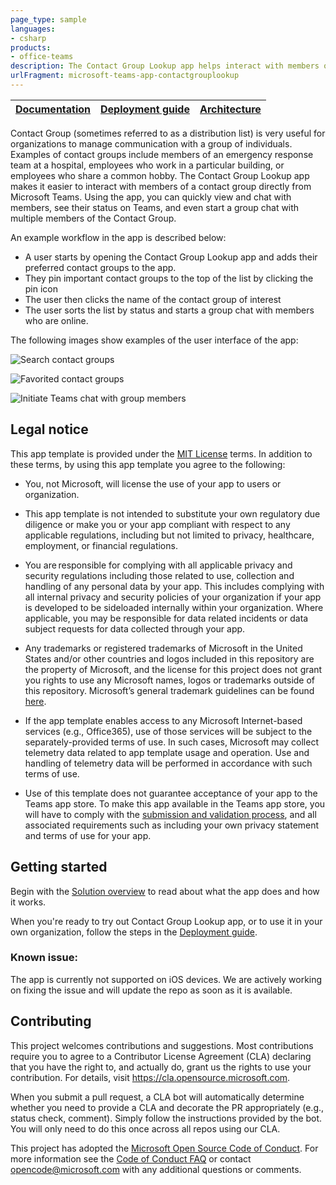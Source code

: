 ```yaml
---
page_type: sample
languages:
- csharp
products:
- office-teams
description: The Contact Group Lookup app helps interact with members of a contact group
urlFragment: microsoft-teams-app-contactgrouplookup
---
```


| [Documentation](https://github.com/OfficeDev/microsoft-teams-app-contactgrouplookup/wiki/Home) | [Deployment guide](https://github.com/OfficeDev/microsoft-teams-app-contactgrouplookup/wiki/Deployment-Guide) | [Architecture](https://github.com/OfficeDev/microsoft-teams-app-contactgrouplookup/wiki/Solution-Overview) |
| ---- | ---- | ---- |

 Contact Group (sometimes referred to as a distribution list) is very useful for organizations to manage communication with a group of individuals. Examples of contact groups include members of an emergency response team at a hospital, employees who work in a particular building, or employees who share a common hobby.
The Contact Group Lookup app makes it easier to interact with members of a contact group directly from Microsoft Teams. Using the app, you can quickly view and chat with members, see their status on Teams, and even start a group chat with multiple members of the Contact Group.

An example workflow in the app is described below:
 - A user starts by opening the Contact Group Lookup app and adds their preferred contact groups to the app.
 - They pin important contact groups to the top of the list by clicking the pin icon
 - The user then clicks the name of the contact group of interest
 -  The user sorts the list by status and starts a group chat with members who are online.

The following images show examples of the user interface of the app:

![Search contact groups](https://github.com/OfficeDev/microsoft-teams-app-contactgrouplookup/wiki/Images/SearchContactGroups.png)

![Favorited contact groups](https://github.com/OfficeDev/microsoft-teams-app-contactgrouplookup/wiki/Images/FavoritesScreen.png)

![Initiate Teams chat with group members](https://github.com/OfficeDev/microsoft-teams-app-contactgrouplookup/wiki/Images/InitiateChat.png)


## Legal notice

This app template is provided under the [MIT License](https://github.com/OfficeDev/microsoft-teams-app-contactgrouplookup/blob/master/LICENSE) terms.  In addition to these terms, by using this app template you agree to the following:

- You, not Microsoft, will license the use of your app to users or organization. 

- This app template is not intended to substitute your own regulatory due diligence or make you or your app compliant with respect to any applicable regulations, including but not limited to privacy, healthcare, employment, or financial regulations.

- You are responsible for complying with all applicable privacy and security regulations including those related to use, collection and handling of any personal data by your app. This includes complying with all internal privacy and security policies of your organization if your app is developed to be sideloaded internally within your organization. Where applicable, you may be responsible for data related incidents or data subject requests for data collected through your app.

- Any trademarks or registered trademarks of Microsoft in the United States and/or other countries and logos included in this repository are the property of Microsoft, and the license for this project does not grant you rights to use any Microsoft names, logos or trademarks outside of this repository. Microsoft’s general trademark guidelines can be found [here](https://www.microsoft.com/en-us/legal/intellectualproperty/trademarks/usage/general.aspx).

- If the app template enables access to any Microsoft Internet-based services (e.g., Office365), use of those services will be subject to the separately-provided terms of use. In such cases, Microsoft may collect telemetry data related to app template usage and operation. Use and handling of telemetry data will be performed in accordance with such terms of use.

- Use of this template does not guarantee acceptance of your app to the Teams app store. To make this app available in the Teams app store, you will have to comply with the [submission and validation process](https://docs.microsoft.com/en-us/microsoftteams/platform/concepts/deploy-and-publish/appsource/publish), and all associated requirements such as including your own privacy statement and terms of use for your app.

## Getting started

Begin with the [Solution overview](https://github.com/OfficeDev/microsoft-teams-app-contactgrouplookup/wiki/Solution-overview) to read about what the app does and how it works.

When you're ready to try out Contact Group Lookup app, or to use it in your own organization, follow the steps in the [Deployment guide](https://github.com/OfficeDev/microsoft-teams-app-contactgrouplookup/wiki/Deployment-Guide).

### Known issue:
The app is currently not supported on iOS devices. We are actively working on fixing the issue and will update the repo as soon as it is available.

## Contributing

This project welcomes contributions and suggestions.  Most contributions require you to agree to a
Contributor License Agreement (CLA) declaring that you have the right to, and actually do, grant us
the rights to use your contribution. For details, visit https://cla.opensource.microsoft.com.

When you submit a pull request, a CLA bot will automatically determine whether you need to provide
a CLA and decorate the PR appropriately (e.g., status check, comment). Simply follow the instructions
provided by the bot. You will only need to do this once across all repos using our CLA.

This project has adopted the [Microsoft Open Source Code of Conduct](https://opensource.microsoft.com/codeofconduct/).
For more information see the [Code of Conduct FAQ](https://opensource.microsoft.com/codeofconduct/faq/) or
contact [opencode@microsoft.com](mailto:opencode@microsoft.com) with any additional questions or comments.
